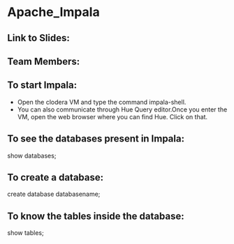 # Apache_Impala
## Link to Slides:

## Team Members:

## To start Impala:
- Open the clodera VM and type the command impala-shell.
- You can also communicate through Hue Query editor.Once you enter the VM, open the web browser where you can find Hue. Click on that.
## To see the databases present in Impala:
show databases;
##  To create a database:
create database databasename;
## To know the tables inside the database:
show tables;
